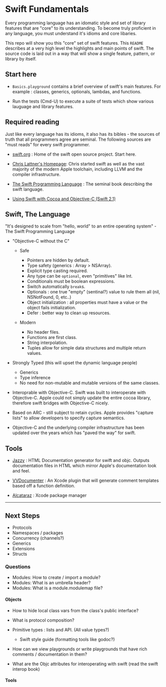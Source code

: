 # Swift Fundamentals #

Every programming language has an idomatic style and set of library
features that are "core" to its understanding. To become truly
proficient in any language, you must understand it's idioms and core
libaries.

This repo will show you this "core" set of swift features. This
`README` describes at a very high level the highlights and main points
of swift. The source code is laid out in a way that will show a single
feature, pattern, or library by itself.

## Start here ##

* `Basics.playground` contains a brief overview of swift's main
  features. For example : classes, generics, optionals, lambdas, and
  functions.

* Run the tests (Cmd-U) to execute a suite of tests which show various
  lauguage and library features.

## Required reading ##

Just like every language has its idioms, it also has its bibles - the
sources of truth that all programmers agree are seminal. The following
sources are "must reads" for every swift programmer.

* [swift.org](http://swift.org) : Home of the swift open source
  project. Start here.

* [Chris Lattner's Homepage](http://www.nondot.org/sabre/): Chris
  started swift as well as the vast majority of the modern Apple
  toolchain, including LLVM and the compiler infrastructure.

* [The Swift Programming
  Language](https://developer.apple.com/library/ios/documentation/Swift/Conceptual/Swift_Programming_Language/)
  : The seminal book describing the swift language.

* [Using Swift with Cocoa and Objective-C (Swift 2.1)](https://developer.apple.com/library/ios/documentation/Swift/Conceptual/BuildingCocoaApps/index.html#//apple_ref/doc/uid/TP40014216)


## Swift, The Language ##

"It's designed to scale from "hello, world" to an entire operating
system" - The Swift Programming Language


* "Objective-C without the C"
  * Safe
    * Pointers are hidden by default.
    * Type safety (generics : Array<String> > NSArray).
    * Explicit type casting required.
    * Any type can be `optional`, even "primitives" like Int.
    * Conditionals must be boolean expressions.
    * Switch automatically `break`s.
    * Optionals : one true "empty" (sentinal?) value to rule them all (nil, NSNotFound, 0, etc..)
    * Object initialization : all properties must have a value or the object fails initialization.
    * Defer : better way to clean up resources.

  * Modern
    * No header files.
    * Functions are first class.
    * String interpolation.
    * Tuples allow for simple data structures and multiple return values.

* Strongly Typed (this will upset the dynamic language people)
  * Generics
  * Type inference
  * No need for non-mutable and mutable versions of the same classes.

* Interoprable with Objective-C. Swift was built to interoperate with
  Objective-C. Apple could not simply update the entire cocoa library,
  therefore swift bridges with Objective-C nicely.

* Based on ARC - still subject to retain cycles. Apple provides
  "capture lists" to allow developers to specify capture semantics.

* Objective-C and the underlying compiler infrastructure has been updated over 
  the years which has "paved the way" for swift.

## Tools ##

* [Jazzy](https://github.com/Realm/jazzy) : HTML Documentation generator for swift and objc. Outputs documentation files in HTML which mirror Apple's documentation look and feel.

* [VVDocumenter](https://github.com/onevcat/VVDocumenter-Xcode) : An Xcode plugin that will generate comment templates based off a function definition.

* [Alcataraz](http://alcatraz.io/) : Xcode package manager


-------------

## Next Steps ##

* Protocols
* Namespaces / packages
* Concurrency (channels?)
* Generics
* Extensions
* Structs


### Questions ###

* Modules: How to create / import a module? 
* Modules: What is an umbrella header?
* Modules: What is a module.modulemap file?


#### Objects ####

* How to hide local class vars from the class's public interface?
* What is protocol composition?

* Primitive types : lists and API. (All value types?)
    * Swift style guide (formatting tools like godoc?)

* How can we view playgrounds or write playgrounds that have rich comments / 
documentation in them?

* What are the Objc attributes for interoperating with swift (read the swift interop book)

#### Tools ####
